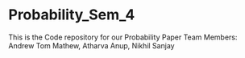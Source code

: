 # Probability_Sem_4
This is the Code repository for our Probability Paper
Team Members: Andrew Tom Mathew, Atharva Anup, Nikhil Sanjay 
